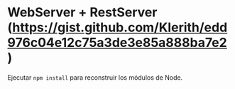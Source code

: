 # WebServer + RestServer (https://gist.github.com/Klerith/edd976c04e12c75a3de3e85a888ba7e2)

Ejecutar `npm install` para reconstruir los módulos de Node.
